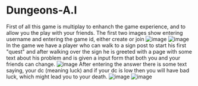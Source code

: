 # Dungeons-A.I
First of all this game is multiplay to enhanch the game experience, and to allow you the play with your friends. The first two images show entering username and entering the game id, either create or join
![image](https://user-images.githubusercontent.com/70839471/125083132-e9c04780-e0bf-11eb-87ec-80e35f4fbea1.png)
![image](https://user-images.githubusercontent.com/70839471/125083562-75d26f00-e0c0-11eb-957a-983348641ddb.png)
In the game we have a player who can walk to a sign post to start his first "quest" and after walking over the sign he is greeted with a page with some text about his problem and is given a input form that both you and your friends can change.
![image](https://user-images.githubusercontent.com/70839471/125083581-7d921380-e0c0-11eb-97ce-b1457db36d60.png)
After entering the answer there is some text saying, your dc (meaning luck) and if your dc is low then you will have bad luck, which might lead you to your death.
![image](https://user-images.githubusercontent.com/70839471/125083900-d2ce2500-e0c0-11eb-8609-11f9d17ea17e.png)
![image](https://user-images.githubusercontent.com/70839471/125083650-8edb2000-e0c0-11eb-9bf6-ad3b96c3744b.png)
